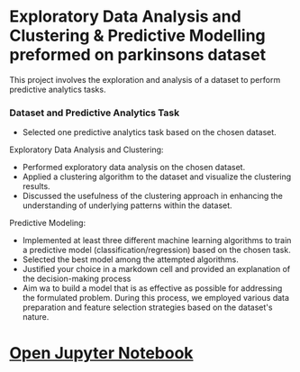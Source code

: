 # Exploratory Data Analysis and Clustering & Predictive Modelling preformed on parkinsons dataset

This project involves the exploration and analysis of a dataset to perform predictive analytics tasks. 

### Dataset and Predictive Analytics Task

- Selected one predictive analytics task based on the chosen dataset.

 Exploratory Data Analysis and Clustering:
   - Performed exploratory data analysis on the chosen dataset.
   - Applied a clustering algorithm to the dataset and visualize the clustering results.
   - Discussed the usefulness of the clustering approach in enhancing the understanding of underlying patterns within the dataset. 
   
 Predictive Modeling:
   - Implemented at least three different machine learning algorithms to train a predictive model (classification/regression) based on the chosen task.
   - Selected the best model among the attempted algorithms.
   - Justified your choice in a markdown cell and provided an explanation of the decision-making process 
   - Aim wa to build a model that is as effective as possible for addressing the formulated problem. During this process, we employed various data preparation and feature selection strategies based on the dataset's nature.

# [Open Jupyter Notebook](https://github.com/OliverNagy10/Data-Mining/blob/main/Data_mining_project.ipynb)
